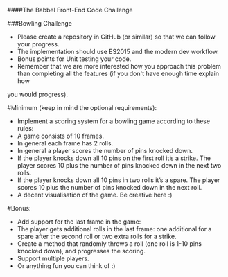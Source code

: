 ####The Babbel Front-End Code Challenge

###Bowling Challenge

* Please create a repository in GitHub (or similar) so that we can follow your progress. 
* The implementation should use ES2015 and the modern dev workflow. 
* Bonus points for Unit testing your code. 
* Remember that we are more interested how you approach this problem than completing all the features (if you don't have enough time explain how 

you would progress).

#Minimum (keep in mind the optional requirements):
* Implement a scoring system for a bowling game according to these rules: 
 * A game consists of 10 frames. 
 * In general each frame has 2 rolls. 
 * In general a player scores the number of pins knocked down. 
 * If the player knocks down all 10 pins on the first roll it’s a strike. The player scores 10 plus the number of pins knocked down in the next two rolls. 
 * If the player knocks down all 10 pins in two rolls it’s a spare. The player scores 10 plus the number of pins knocked down in the next roll. 
* A decent visualisation of the game. Be creative here :)

#Bonus:

* Add support for the last frame in the game: 
 * The player gets additional rolls in the last frame: one additional for a spare after the second roll or two extra rolls for a strike. 
* Create a method that randomly throws a roll (one roll is 1-10 pins knocked down), and progresses the scoring. 
* Support multiple players. 
* Or anything fun you can think of :)